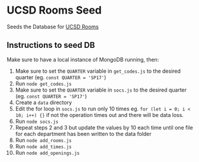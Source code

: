 # UCSD Rooms Seed

Seeds the Database for [UCSD Rooms](https://github.com/joelseq/ucsd-rooms)

## Instructions to seed DB

Make sure to have a local instance of MongoDB running, then:

1. Make sure to set the `QUARTER` variable in `get_codes.js` to the desired quarter (eg. `const QUARTER = 'SP17'`)
2. Run `node get_codes.js`
3. Make sure to set the `QUARTER` variable in `socs.js` to the desired quarter (eg. `const QUARTER = 'SP17'`)
4. Create a `data` directory
5. Edit the for loop in `socs.js` to run only 10 times eg. `for (let i = 0; i < 10; i++) {}` if not the operation times out and there will be data loss.
6. Run `node socs.js`
7. Repeat steps 2 and 3 but update the values by 10 each time until one file for each department has been written to the data folder
8. Run `node add_rooms.js`
9. Run `node add_times.js`
10. Run `node add_openings.js`
